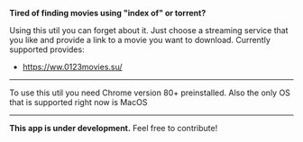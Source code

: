 **Tired of finding movies using "index of" or torrent?**

Using this util you can forget about it. Just choose a streaming service that you like and provide a link to a movie you want to download. 
Currently supported provides:
* https://ww.0123movies.su/

***
To use this util you need Chrome version 80+ preinstalled. Also the only OS that is supported right now is MacOS
***
**This app is under development.** Feel free to contribute!
